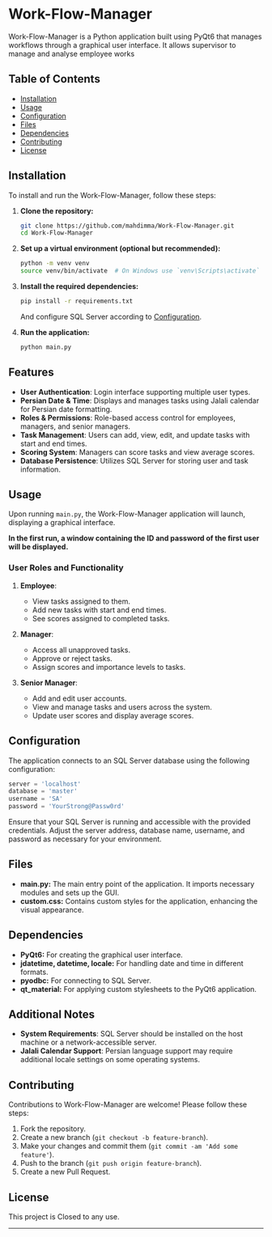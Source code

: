 # Work-Flow-Manager

Work-Flow-Manager is a Python application built using PyQt6 that manages workflows through a graphical user interface. It allows supervisor to manage and analyse employee works

## Table of Contents

- [Installation](#installation)
- [Usage](#usage)
- [Configuration](#configuration)
- [Files](#files)
- [Dependencies](#dependencies)
- [Contributing](#contributing)
- [License](#license)

## Installation

To install and run the Work-Flow-Manager, follow these steps:

1. **Clone the repository:**
   ```bash
   git clone https://github.com/mahdimma/Work-Flow-Manager.git
   cd Work-Flow-Manager
   ```

2. **Set up a virtual environment (optional but recommended):**
   ```bash
   python -m venv venv
   source venv/bin/activate  # On Windows use `venv\Scripts\activate`
   ```

3. **Install the required dependencies:**
   ```bash
   pip install -r requirements.txt
   ```
   And configure SQL Server according to [Configuration](#configuration).

4. **Run the application:**
   ```bash
   python main.py
   ```

## Features

- **User Authentication**: Login interface supporting multiple user types.
- **Persian Date & Time**: Displays and manages tasks using Jalali calendar for Persian date formatting.
- **Roles & Permissions**: Role-based access control for employees, managers, and senior managers.
- **Task Management**: Users can add, view, edit, and update tasks with start and end times.
- **Scoring System**: Managers can score tasks and view average scores.
- **Database Persistence**: Utilizes SQL Server for storing user and task information.

## Usage

Upon running `main.py`, the Work-Flow-Manager application will launch, displaying a graphical interface.

**In the first run, a window containing the ID and password of the first user will be displayed.**

### User Roles and Functionality

1. **Employee**:
   - View tasks assigned to them.
   - Add new tasks with start and end times.
   - See scores assigned to completed tasks.

2. **Manager**:
   - Access all unapproved tasks.
   - Approve or reject tasks.
   - Assign scores and importance levels to tasks.

3. **Senior Manager**:
   - Add and edit user accounts.
   - View and manage tasks and users across the system.
   - Update user scores and display average scores.

## Configuration

The application connects to an SQL Server database using the following configuration:

```python
server = 'localhost'
database = 'master'
username = 'SA'
password = 'YourStrong@Passw0rd'
```

Ensure that your SQL Server is running and accessible with the provided credentials. Adjust the server address, database name, username, and password as necessary for your environment.

## Files

- **main.py:** The main entry point of the application. It imports necessary modules and sets up the GUI.
- **custom.css:** Contains custom styles for the application, enhancing the visual appearance.

## Dependencies

- **PyQt6:** For creating the graphical user interface.
- **jdatetime, datetime, locale:** For handling date and time in different formats.
- **pyodbc:** For connecting to SQL Server.
- **qt_material:** For applying custom stylesheets to the PyQt6 application.

## Additional Notes

- **System Requirements**: SQL Server should be installed on the host machine or a network-accessible server.
- **Jalali Calendar Support**: Persian language support may require additional locale settings on some operating systems.

## Contributing

Contributions to Work-Flow-Manager are welcome! Please follow these steps:

1. Fork the repository.
2. Create a new branch (`git checkout -b feature-branch`).
3. Make your changes and commit them (`git commit -am 'Add some feature'`).
4. Push to the branch (`git push origin feature-branch`).
5. Create a new Pull Request.

## License

This project is Closed to any use.

---
